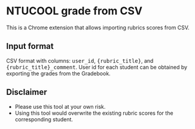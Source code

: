 # NTUCOOL grade from CSV

This is a Chrome extension that allows importing rubrics scores from CSV.

## Input format

CSV format with columns: <tt>user_id</tt>, <tt>{rubric_title}</tt>, and <tt>{rubric_title}_comment</tt>. User id for each student can be obtained by exporting the grades from the Gradebook. 

## Disclaimer

 - Please use this tool at your own risk.
 - Using this tool would overwrite the existing rubric scores for the corresponding student.